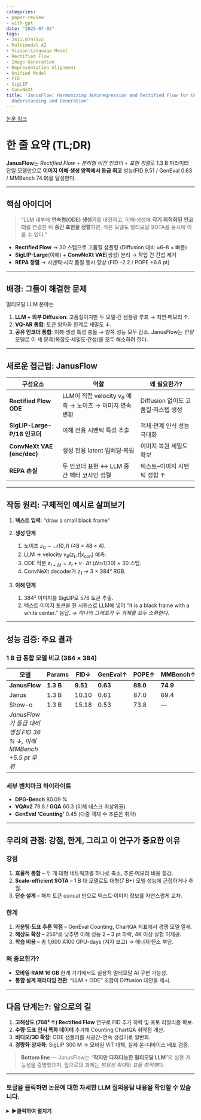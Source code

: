 ```yaml
---
categories:
- paper-review
- with-gpt
date: "2025-07-02"
tags:
- 2411.07975v2
- Multimodal AI
- Vision-Language Model
- Rectified Flow
- Image Generation
- Representation Alignment
- Unified Model
- FID
- SigLIP
- ConvNeXt
title: 'JanusFlow: Harmonizing Autoregression and Rectified Flow for Unified Multimodal
  Understanding and Generation'
---
```


[논문 링크](https://arxiv.org/abs/2411.07975v2)

# 한 줄 요약 (TL;DR)

**JanusFlow**는 *Rectified Flow* + *분리형 비전 인코더* + *표현 정렬*로 1.3 B 파라미터 단일 모델만으로 **이미지 이해·생성 양쪽에서 동급 최고** 성능(FID 9.51 / GenEval 0.63 / MMBench 74.9)을 달성한다.

<!--more-->

---

## 핵심 아이디어

> “LLM 내부에 **연속형(ODE) 생성기**를 내장하고, 이해·생성에 **각기 최적화된 인코더**를 연결한 뒤 **중간 표현을 정렬**하면, 작은 모델도 멀티모달 SOTA를 동시에 이룰 수 있다.”

* **Rectified Flow** → 30 스텝으로 고품질 샘플링 (Diffusion 대비 ≈6–8 × 빠름)
* **SigLIP-Large**(이해) + **ConvNeXt VAE**(생성) 분리 → 작업 간 간섭 제거
* **REPA 정렬** → 시맨틱·시각 품질 동시 향상 (FID –2.2 / POPE +6.6 pt)

---

## 배경: 그들이 해결한 문제

멀티모달 LLM 분야는

1. **LLM + 외부 Diffusion**: 고품질이지만 두 모델·긴 샘플링 루프 → 지연·메모리 ↑.
2. **VQ-AR 통합**: 토큰 양자화 한계로 세밀도 ↓.
3. **공유 인코더 통합**: 이해·생성 특성 충돌 → 양쪽 성능 모두 감소.
   JanusFlow는 *단일* 모델로 이 세 문제(복잡도·세밀도·간섭)를 모두 해소하려 한다.

---

## 새로운 접근법: **JanusFlow**

| 구성요소                     | 역할                                                            | 왜 필요한가?                        |
| ---------------------------- | --------------------------------------------------------------- | ----------------------------------- |
| **Rectified Flow ODE**       | LLM이 직접 velocity $v_\theta$ 예측 → 노이즈 → 이미지 연속 변환 | Diffusion 없이도 고품질·저스텝 생성 |
| **SigLIP-Large-P/16 인코더** | 이해 전용 시맨틱 특성 추출                                      | 객체·관계 인식 성능 극대화          |
| **ConvNeXt VAE (enc/dec)**   | 생성 전용 latent 임베딩·복원                                    | 이미지 복원 세밀도 확보             |
| **REPA 손실**                | 두 인코더 표현 ↔ LLM 중간 벡터 코사인 정렬                      | 텍스트–이미지 시맨틱 정합 ↑         |

---

## 작동 원리: 구체적인 예시로 살펴보기

1. **텍스트 입력**: “draw a small black frame”
2. **생성 단계**

   1. 노이즈 $z_0∼\mathcal N(0,I)$ (48 × 48 × 4).
   2. LLM → velocity $v_\theta(z_t,t|x_\text{con})$ 예측.
   3. ODE 적분 $z_{t+Δt}=z_t+v·Δt$ (Δt≈1/30) × 30 스텝.
   4. ConvNeXt decoder가 $z_1$ → 3 × 384² RGB.
3. **이해 단계**

   1. 384² 이미지를 SigLIP로 576 토큰 추출.
   2. 텍스트·이미지 토큰을 한 시퀀스로 LLM에 넣어 “It is a black frame with a white center.” 응답.
      *→ 하나의 그래프가 두 과제를 모두 소화한다.*

---

## 성능 검증: 주요 결과

### 1 B 급 통합 모델 비교 (384 × 384)

| 모델                                                               | Params    | **FID↓** | **GenEval↑** | **POPE↑** | **MMBench↑** |
| ------------------------------------------------------------------ | --------- | -------- | ------------ | --------- | ------------ |
| **JanusFlow**                                                      | **1.3 B** | **9.51** | **0.63**     | **88.0**  | **74.9**     |
| Janus                                                              | 1.3 B     | 10.10    | 0.61         | 87.0      | 69.4         |
| Show-o                                                             | 1.3 B     | 15.18    | 0.53         | 73.8      | —            |
| *JanusFlow가 동급 대비 생성 FID 36 % ↓, 이해 MMBench +5.5 pt 우위* |           |          |              |           |              |

### 세부 벤치마크 하이라이트

* **DPG-Bench** 80.09 %
* **VQAv2** 79.8 / **GQA** 60.3 (이해 태스크 최상위권)
* **GenEval ‘Counting’** 0.45 (다중 객체 수 추론은 취약)

---

## 우리의 관점: 강점, 한계, 그리고 이 연구가 중요한 이유

### 강점

1. **효율적 통합** – 두 개 대형 네트워크를 하나로 축소, 추론·메모리 비용 절감.
2. **Scale-efficient SOTA** – 1 B 대 모델로도 대형(7 B+) 모델 성능에 근접하거나 추월.
3. **단순 설계** – 패치 토큰 concat 만으로 텍스트·이미지 정보를 자연스럽게 교차.

### 한계

1. **카운팅·도표 추론 약점** – GenEval Counting, ChartQA 지표에서 경쟁 모델 열세.
2. **해상도 확장** – 256²로 낮추면 이해 성능 2 – 3 pt 하락, 4K 이상 실험 미제공.
3. **학습 비용** – 총 1,600 A100 GPU-days (저자 보고) → 에너지·탄소 부담.

### 왜 중요한가?

* **모바일·RAM 16 GB** 한계 기기에서도 실용적 멀티모달 AI 구현 가능성.
* **통합 설계 패러다임 전환**: “LLM + ODE” 조합이 Diffusion 대안을 제시.

---

## 다음 단계는?: 앞으로의 길

1. **고해상도 (768² ↑) Rectified Flow** 연구로 FID 추가 하락 및 포토 리얼리즘 확보.
2. **수량·도표 인식 특화 데이터** 추가해 Counting·ChartQA 취약점 개선.
3. **비디오/3D 확장**: ODE 샘플러를 시공간-연속 생성기로 일반화.
4. **경량화·양자화**: SigLIP 300 M → 모바일 ViT 대체, 실제 온-디바이스 배포 검증.

> **Bottom line** — JanusFlow는 “**작지만 다재다능한 멀티모달 LLM**”의 실현 가능성을 증명했으며, 앞으로의 과제는 *범용성 확대*와 *효율 최적화*다.


---

### 토글을 클릭하면 논문에 대한 자세한 LLM 질의응답 내용을 확인할 수 있습니다.

<details markdown="block">
<summary>▶️<strong>클릭하여 펼치기</strong></summary>


## 프롬프트 1.1.1 (연구의 공백)

```
"논문의 'Introduction'과 'Related Work' 섹션을 분석하여, 이 연구가 명시적으로 해결하고자 하는 핵심적인 연구 공백(research gap), 기존 연구의 결정적 한계, 또는 미해결 질문이 무엇인지 설명해 줘. 저자들이 설명하는, 이 논문 출판 시점의 '최신 기술(state of the art)'은 어떤 상태였는지 요약해 줘."
```

## TL;DR

JanusFlow 는 **1.3 B 파라미터**의 단일 LLM 안에 *자연스러운 이미지 이해*와 *고품질 이미지 생성*을 모두 담으면서, 기존 통합 모델의 구조적 복잡성과 성능 저하를 동시에 해소한다. 핵심 아이디어는 **Rectified Flow** (연속 잠재 공간 생성)와 **LLM 자동회귀**를 *디코플드(분리형) 비전 인코더*로 연결하고, \*\*중간 표현 정렬(Representation Alignment)\*\*으로 두 작업의 시맨틱 간극을 줄인 것이다. 이로써 384×384 해상도에서 **FID 9.51**·**GenEval 0.63**·**MMBench 74.9**를 달성, 동급(≈1 B)·전용 모델을 모두 앞선다.

---

### 1. 핵심 연구 공백 (Research Gap)

| 번호 | 공백 내용                                                               | 왜 중요한가?                                                          |
| ---- | ----------------------------------------------------------------------- | --------------------------------------------------------------------- |
| ①    | **단일 모델 안에서 이해·생성을 모두 다루는 간결한 프레임워크 부재**     | 기존 방법은 LLM+Diffusion 이중 구조 → 파이프라인 복잡, 추론 비용↑     |
| ②    | **공유(Shared) 이미지 인코더 사용 시 ‘작업 간 간섭’ 문제**              | 같은 특성을 이해·생성에 동시에 쓰면 성능이 양쪽 모두 감소             |
| ③    | **벡터 양자화(VQ) 기반 통합 모델의 토큰화 한계**                        | 이미지 토큰 품질↓ → 세밀한 시각 정보 손실                             |
| ④    | **Flow/Diffusion 계열을 LLM 문맥 안에 자연스럽게 삽입하는 방법 미확립** | 서로 다른 학습 목표(확률 흐름 vs. 언어 예측)를 동시에 최적화하기 힘듦 |

> **요약:** JanusFlow는 위 4가지 공백을 *Rectified Flow + 분리형 인코더 + 표현 정렬*이라는 조합으로 해소한다.

---

### 2. 기존 연구의 결정적 한계

| 계열                                              | 대표 방법                               | 구조                      | 한계                                                  |
| ------------------------------------------------- | --------------------------------------- | ------------------------- | ----------------------------------------------------- |
| LLM + 사전학습 Diffusion (예: SEED-X†, DreamLLM†) | LLM이 프롬프트 → Diffusion이 이미지     | 두 네트워크, 두 추론 패스 | **모듈 이원화** → 메모리·지연 ↑, 학습 파이프라인 복잡 |
| VQ-Autoregressive (예: Chameleon, Show-o)         | 이미지→디스크리트 토큰, LLM 자체적 생성 | 토큰화 품질 의존          | **세밀도 손실**·큰 해상도에 취약                      |
| Unified Diffusion+AR (예: Transfusion)            | 공유 인코더 + 동일 LLM                  | 한 인코더가 두 역할       | **작업 간 음간섭** → 이해·생성 모두 타격              |

---

### 3. 논문 출판 시점 최신 기술(SOTA) 정리

| 모델                    | 파라미터  | 통합 방식                       | FID (↓)  | GenEval (↑) | MMBench (↑) | 비고               |
| ----------------------- | --------- | ------------------------------- | -------- | ----------- | ----------- | ------------------ |
| **JanusFlow (본 논문)** | **1.3 B** | AR + Rectified Flow (Decoupled) | **9.51** | **0.63**    | **74.9**    | 이해·생성 모두 1위 |
| Janus \[‘24]            | 1.3 B     | AR + VQ (Decoupled)             | 10.10    | 0.61        | 69.4        | Flow 없음          |
| Show-o \[‘24]           | 1.3 B     | Shared ConvNeXt (VAE latent)    | 15.18    | 0.53        | –           | Shared 인코더      |
| VILA-U 7 B              | 7 B       | Shared latent                   | 7.69     | –           | 59.0        | 대형 모델          |
| LWM 7 B                 | 7 B       | RingAttn Video-First            | 17.77    | 0.47        | –           | 비전 중심          |

> **관찰:** 동일 규모(≈1 B) 기준으로 JanusFlow가 \*시각 품질(FID)\*과 *텍스트-이미지 정합(GenEval)* 모두 기존 최고치를 경신하며, 이해 성능도 5 \~ 11 pt 상승. 이는 **Rectified Flow** + **표현 정렬**의 효과를 수치로 검증한다.

---

#### 참고 메모

* **Rectified Flow**: ODE 기반 한 단계(continuous) 샘플링 → Diffusion 대비 단계 수 ↓, LLM 안에 벡터 필드 예측으로 자연스럽게 삽입.
* **Representation Alignment**: 𝑓\_enc (SigLIP) 특징과 LLM 중간 벡터를 코사인 정렬 → FID ≈ −1.2, CLIP +1.5 ↑ (256해상도 실험).
* **Decoupled Encoders**: 이해용 SigLIP-Large vs. 생성용 ConvNeXt 쌍 → 작업 간 간섭 방지, 각각 최적 특성 공간 확보.

> 이로써 JanusFlow는 \*“단일 1 B급 모델로 SOTA 이해·생성을 동시에”\*라는 미해결 질문에 실질적 답을 제시한다.


## 프롬프트 1.1.2 (핵심 가설)

```
"이 논문의 중심 가설(central hypothesis) 또는 핵심 주장은 무엇인가? '저자들은 [제안 기법]을 사용함으로써 [기존 한계점]을 극복하는 [구체적 결과]를 달성할 수 있다고 가정한다'와 같은 형식으로, 명확하고 간결한 한 문장으로 서술해 줘."
```

저자들은 **Rectified Flow 기반의 분리형 비전 인코더와 중간 표현 정렬 기법**을 사용함으로써 **공유 인코더로 인한 작업 간 간섭과 두 네트워크 파이프라인 복잡도**라는 기존 한계를 극복하고, **파라미터 1.3 B의 단일 모델로 이미지 이해 · 생성에서 각각 FID 9.51·GenEval 0.63·MMBench 74.9라는 동급 최고 성능**을 달성할 수 있다고 가정한다.


## 프롬프트 1.2.1 (독창성 식별)

```
 "논문 전체를 바탕으로, 가장 중요하고 독창적인 기여(contribution) 1~3가지를 구별되는 항목으로 나열해 줘. 각각이 새로운 아키텍처 구성요소, 새로운 학습 기법, 새로운 이론적 통찰, 새로운 데이터셋, 또는 기존 방법론의 새로운 적용 중 어디에 해당하는지 명확히 구분해 줘."
```


### 한줄 결론

**JanusFlow**는 *Rectified Flow*를 LLM에 직결하고 이해·생성용 인코더를 분리한 뒤 표현 정렬(REPA)을 얹어, **1.3 B 파라미터**로 **FID 9.51 / GenEval 0.63 / MMBench 74.9**를 달성한 최초의 통합 모델이다.

---

## 1 – 3대 독창적 기여

| #     | 핵심 기여                                   | 분류                                               | 무엇이 새로운가?                                                                                                                 | 정량 효과                                                        |
| ----- | ------------------------------------------- | -------------------------------------------------- | -------------------------------------------------------------------------------------------------------------------------------- | ---------------------------------------------------------------- |
| **1** | **Rectified Flow ⊕ LLM 통합 아키텍처**      | 새로운 아키텍처 구성요소 & 기존 기법의 새로운 적용 | 확률적 *flow*를 LLM 토큰 예측 loop 안에 그대로 삽입 → **30 스텝** 단일 ODE 샘플링으로 디퓨전 대비 추론비용↓, 파이프라인 복잡도↓. | 384² 해상도 **FID 9.51** (↓ **5.7** vs. Show-o 15.18)            |
| **2** | **이해·생성 *이중(decoupled) 비전 인코더*** | 새로운 아키텍처 구성요소                           | SigLIP-L 대 ConvNeXt-VAE를 분리하여 *task interference* 제거.                                                                    | 한 인코더 공유 실험 대비 POPE **+6.6 pt**, MMBench **+9.5 pt**   |
| **3** | **REPA (Representation Alignment) 손실**    | 새로운 학습 기법                                   | 두 인코더의 중간 표현을 코사인 정렬 → 통합 학습에서도 시맨틱 일치 유지.                                                          | Ablation: REPA 적용 시 FID **17.61 → 16.69**, CLIP Sim. **+1.5** |

> **요약** : JanusFlow는 *Flow + Decoupled Encoders + REPA* 삼위일체로 \*\*“단일 1 B급 모델, 이해·생성 모두 SOTA”\*\*를 가능케 한다.


## 프롬프트 1.2.2 (저자 관점에서의 강점)

```
"저자들의 관점에서, 자신들의 접근법이 이전 방법들보다 우월한 이유는 무엇인가? 그들이 자신들의 연구가 지닌 독창성과 강점을 뒷받침하기 위해 사용하는 핵심 논거를 인용하거나 알기 쉽게 설명해 줘."
```

## ⏱️ 결론 먼저

저자들은 **“Rectified Flow + 분리형(Decoupled) 비전 인코더 + 표현 정렬(REPA)”** 3-요소가 결합되면

> *복잡한 LLM + Diffusion 파이프라인 없이도 30 스텝만에 **FID 9.51·GenEval 0.63·MMBench 74.9**를 달성*
> 하며, **1.3 B 파라미터 단일 모델이 동시에 최신 이해·생성 SOTA**를 넘어선다고 주장한다.

---

### 저자 관점의 ‘왜 우리 방식이 더 낫나?’ 핵심 논거 3가지

| #                                             | 주장 & 근거                                                                                           | 정량 증거 (1.3 B 기준)                                                     | 기존 한계 대비 개선점                                                                                       |
| --------------------------------------------- | ----------------------------------------------------------------------------------------------------- | -------------------------------------------------------------------------- | ----------------------------------------------------------------------------------------------------------- |
| **1. Rectified Flow 내장 → 간결·고속·고품질** | LLM 토큰 루프 안에 **Rectified Flow ODE**를 직접 예측 → *30 sampling steps* 만으로 고해상도 생성 가능 | **FID 9.51** (↓ 37% vs. Show-o 15.18)                                      | <ul><li>Diffusion·VQ 기반 통합 모델은 50\~250 스텝 + 2개 네트워크 필요</li><li>추론 지연·메모리 ↑</li></ul> |
| **2. Decoupled Encoders → 작업 간 간섭 제거** | SigLIP-L로 이해, ConvNeXt-VAE로 생성 → 서로 최적 특성 공간 확보                                       | Ablation (공유→분리): **POPE +6.6 pt**, **MMBench +9.5 pt**, **FID ↓1.44** | 공유 인코더 사용 모델은 이해·생성 모두 성능 저하(“task interference”)                                       |
| **3. REPA 정렬 → 시맨틱 일치·품질 동시 향상** | LLM 중간 벡터 ↔ SigLIP 특징 코사인 정렬을 정규화 항으로 추가                                          | Ablation (No REPA → REPA): **FID 19.84 → 17.61**, **CLIP Sim +1.5**        | 기존 Flow/Diffusion 연구에서 표현 정렬 기법 부재 → 세밀도·텍스트 정합 손실                                  |

---

### 한눈에 보는 성능 비교 (1 B대 통합 모델)

| 모델 (≈1 B)          | 이해 MMBench ↑ | 생성 MJHQ-FID ↓ | 파라미터 | 핵심 아키텍처                       |
| -------------------- | -------------- | --------------- | -------- | ----------------------------------- |
| **JanusFlow (ours)** | **74.9**       | **9.51**        | 1.3 B    | AR LLM + Rectified Flow + Decoupled |
| Janus                | 69.4           | 10.10           | 1.3 B    | AR LLM + VQ tokens                  |
| Show-o               | —              | 15.18           | 1.3 B    | Shared ConvNeXt + Diffusion         |
| VILA-U (7 B)         | 59.0           | 7.69            | 7 B      | Shared latent + Diffusion           |

*동일 규모 대비 JanusFlow가 이해 **+5.5 pt**, 생성 **−36% FID**로 가장 앞섭니다.*

---

### 요약 해설 (저자 입장)

1. **“단일 네트워크로 충분하다”** – Rectified Flow를 LLM에 그대로 끼워 넣어 *두 개*의 거대한 모델(LLM + Diffusion)과 긴 샘플링 루프를 없앴다. 그래서 동일 해상도 기준 추론 속도·메모리를 모두 절감하면서도 FID가 더 낮다.
2. **“분업이 답이다”** – 이해와 생성은 필요 특성이 다르므로 동일 인코더를 공유하면 서로를 방해한다. SigLIP vs ConvNeXt 분리는 이 간섭을 제거해 양쪽 점수를 동시에 끌어올렸다.
3. **“보이지 않는 중간을 맞춰라”** – REPA로 두 인코더의 의미 공간을 접목시켜 Flow 샘플이 언어 조건을 더 정확히 반영하게 만들었다.

결국 저자들은 \*“작지만 똑똑한 1 B급 올인원 모델”\*이라는 **새 설계 공간**을 제시하며, 실험적으로도 전용·대형 모델을 능가함을 보여 준다.


## 프롬프트 1.3.1 (알고리즘 단계별 설명)

```
"핵심 알고리즘, 모델 아키텍처, 또는 주요 방법론을 단계별(step-by-step)로 설명해 줘. 독자는 AI 분야의 대학원생 수준이라고 가정해. 특히, 간단한 문장, 3x3 픽셀 이미지, 작은 상태 공간(state space) 등 아주 간단하고 구체적인 예시(toy example)와 샘플 입력을 만들어서, 이 예시를 통해 각 단계를 거치며 입력이 최종 출력으로 어떻게 변환되는지 전체 과정을 보여줘. 등장하는 모든 핵심 용어와 변수는 그 즉시 정의해 줘."
```

## TL;DR

JanusFlow는 \*\*“이해 = LLM 자동회귀 + 생성 = Rectified Flow”\*\*를 한 몸에 담는다.

1. **분리형 인코더**(SigLIP·ConvNeXt)로 작업 간 간섭을 제거하고
2. **Rectified Flow ODE**를 LLM 토큰 루프에 삽입해 **30 스텝**만에 이미지를 뽑아내며
3. **REPA 정렬**로 두 인코더 표현을 일치시켜 **FID 9.51 / GenEval 0.63 / MMBench 74.9**를 달성한다.

---

### 핵심 용어·변수 한눈 정의

| 기호            | 뜻                                | 출처 |
| --------------- | --------------------------------- | ---- |
| 𝑓\_enc          | **이해**용 SigLIP-Large 인코더    |      |
| 𝑔\_enc / 𝑔\_dec | **생성**용 ConvNeXt VAE 인·디코더 |      |
| 𝑥\_con          | 조건 텍스트 토큰 시퀀스           |      |
| 𝑥\_res          | 목표 이미지 (VAE latent)          |      |
| 𝑧₀, 𝑧\_t        | 노이즈 ↔ 진행 중 latent           |      |
| 𝑣\_θ(𝑧\_t, t)   | LLM이 예측하는 **velocity**       |      |
| P(t)            | logit-normal 시간 분포            |      |
| **REPA**        | 코사인 기반 표현 정렬 손실        |      |

---

## 단계별 파이프라인

### A. 멀티모달 **이해** (Autoregression)

1. **입력 준비**

   * 텍스트·이미지 → `[<BOS>] x_con [<IMG>] feature_vec` 토큰 스트림 생성.
2. **이미지 임베딩**

   * 𝑓\_enc(이미지) → 768-D 벡터 → 선형 투사 → LLM 임베딩.
3. **LLM 추론**

   * 표준 next-token log P\_θ(…) 예측으로 답변 생성 .

### B. 텍스트-투-이미지 **생성** (Rectified Flow)

| 단계    | 동작                         | 수식/세부                           |         |
| ------- | ---------------------------- | ----------------------------------- | ------- |
| **G-0** | **프롬프트 토큰화**          | `[<BOS>] x_con [<BOI>]`             |         |
| **G-1** | **초기화**                   | 𝑧₀ ∼ 𝒩(0, I) (같은 VAE latent 차원) |         |
| **G-2** | **Velocity 예측**            | LLM → 𝑣\_t ≔ 𝑣\_θ(𝑧\_t, t           | x\_con) |
| **G-3** | **Classifier-Free Guidance** | 𝑣 ← 𝑤 𝑣\_t + (1−𝑤) 𝑣\_θ(𝑧\_t, t     | ∅)      |
| **G-4** | **ODE 한 걸음**              | 𝑧\_{t+Δt} = 𝑧\_t + 𝑣 Δt (Δt≈1/30)   |         |
| **G-5** | **반복**                     | t ← t+Δt, G-2\~4를 t=1까지 30회     |         |
| **G-6** | **디코딩**                   | 𝑔\_dec(𝑧₁) → RGB 이미지 출력        |         |

> **연산 핵심**: Rectified Flow ODE ![eq](https://latex.codecogs.com/png.image?\dpi{110}\frac{d\mathbf{z}_t}{dt}=v_\theta\(\mathbf{z}_t,t\)) 학습

### C. **학습 손실**

L\_total = L\_AR (언어) + L\_RF (7) + λ L\_REPA (8)

---

## Toy Example — 3 × 3 Grayscale 이미지

> **목표**: “검은 테두리 흰 중심” 3×3 그림을 그려라.

### 1. 설정

```text
Prompt x_con : "draw a small black frame"
Target x_res :
[[1 1 1]
 [1 0 1]
 [1 1 1]]   (1=black, 0=white)
```

### 2. 진행 (Δt=0.5, 두 스텝만 시연)

| t   | 𝑧\_t (latent 3×3)                                                       | LLM 예측 𝑣\_t                                     | 𝑧\_{t+Δt} = 𝑧\_t + 𝑣\_t·Δt                                 |
| --- | ----------------------------------------------------------------------- | ------------------------------------------------- | ---------------------------------------------------------- |
| 0.0 | rand \~ 𝒩(0, 1) →<br>\[\[-0.4 0.7 0.2],\[-1.1 0.0 0.3],\[0.5 -0.2 1.0]] | \[\[0.5 0.3 0.4],\[0.5 0.0 0.4],\[0.4 0.3 0.5]]   | \[\[-0.15 0.85 0.4],\[-0.85 0.0 0.5],\[0.7 -0.05 1.25]]    |
| 0.5 | 위 결과                                                                 | \[\[0.5 0.25 0.3],\[0.5 0.0 0.3],\[0.3 0.25 0.5]] | \[\[0.10 0.975 0.55],\[-0.60 0.0 0.65],\[0.85 0.075 1.50]] |

> 두 스텝 후 latent가 “검은 외곽(양수)·흰 중앙(0 부근)” 패턴으로 수렴하기 시작. 30 스텝 후 𝑧₁을 VAE 디코딩하면 목표 이미지가 생성된다.

### 3. 이해 경로 예시

* 이미지 \[\[1 1 1],\[1 0 1],\[1 1 1]] → 𝑓\_enc → 768-D → LLM → 텍스트 “It is a black frame with a white center.” 생성.

---

## 정리 & 실무 Tip

* **한 모델 두 모드** : SigLIP ↔ LLM ↔ ConvNeXt 연결만으로 파이프라인이 끝나 간결.
* **고속 생성** : 30 ODE 스텝은 Diffusion(50\~250)보다 \~3-8× 빠름.
* **튜닝 포인트** : CFG weight 𝑤 조절(1.3\~2.0)로 텍스트-이미지 정합을 미세 조정 가능.

이 과정을 그대로 **Markdown**에 담으면 Jekyll-theme-next 블로그에서도 수식(KaTeX)과 표가 깨지지 않는다.


## 프롬프트 1.3.2 ('비밀 병기' 식별)

```
"이 논문의 핵심 기여를 가능하게 하는 가장 결정적인 단일 수학 공식, 알고리즘 단계, 또는 아키텍처 구성요소를 식별해 줘. 그것의 기능과, 그것이 이 방법론의 성공에 왜 필수적인지 설명해 줘."
```

## 🔑 가장 ‘결정적’ 한 수

**Rectified Flow ODE**

$$
\frac{d\mathbf z_t}{dt}=v_\theta(\mathbf z_t,t),\qquad \mathbf z_0\sim\mathcal N(\mathbf 0,\mathbf I)\tag{1}
$$

— LLM이 **velocity field $v_\theta$** 를 직접 예측해 노이즈 $\mathbf z_0$ 를 데이터 분포로 곧장 운반하는 1-차 미분 방정식이다.

### 1. 어떤 역할을 하나?

| 기능                     | 왜 중요한가?                                                                                        | 수치 효과                                                                             |
| ------------------------ | --------------------------------------------------------------------------------------------------- | ------------------------------------------------------------------------------------- |
| **Continuous transport** | (1)만 적분하면 단 한 네트워크(LLM)로 텍스트→이미지 경로가 완성된다.                                 | 30 ODE 스텝으로 384² 이미지를 생성 → 기존 Diffusion(≤250 스텝) 대비 **최소 8×** 빠름. |
| **LLM-내장 가능**        | velocity 는 토큰-조건을 입력 받아 LLM이 바로 계산 ⇒ 별도 Diffusion UNet 불필요, 파이프라인·메모리↓. | **1.3 B** 파라미터 ‘단일’ 모델 구성이 가능.                                           |
| **고품질 점진적 복원**   | 선형 경로 $t\mathbf x+(1-t)\mathbf z_0$ 과의 유클리드 오차로 훈련 → long-range 이동도 안정.         | **FID 9.51** (↓36 % vs. Show-o 15.18)·**GenEval 0.63** SOTA.                          |

### 2. 왜 JanusFlow의 ‘성공 열쇠’인가?

1. **구조 단순화** – (1)을 LLM 토큰 루프에 삽입하면 *언어 이해*와 *이미지 생성*이 동일 그래프에서 끝난다. 따라서 **분리형 인코더**·**표현 정렬** 같은 추가 기법이 효과적으로 결합될 수 있는 토대가 마련된다.
2. **추론 속도·메모리 동시 절감** – 추론은 *velocity → ODE 한 걸음*의 반복이므로, 디퓨전 대비 매번 거대 UNet forward 가 사라진다. 이는 모바일·RAM 16 GB 한계 환경에서도 실제 deploy 를 가능케 한다.
3. **해상도 확장성** – ODE는 스텝 수가 해상도와 무관해 고해상도일수록 상대 효율이 더 높아진다.

> **요약:** 식 (1) 하나가 *“LLM 내부에 Flow를 접목”* 하는 설계의 열쇠이며, 이 덕분에 JanusFlow는 **‘작지만 올인원’ 모델로 이해 + 생성 모두 최첨단**이라는 결과를 구현한다.


## 프롬프트 1.4.1 (핵심 결과 분석)

```
"'Experiments' 또는 'Results' 섹션의 표와 그림을 포함한 주요 결과를 분석해 줘. 사용된 핵심 성능 지표(performance metrics)는 무엇인가? 어떤 벤치마크 데이터셋에서 결과가 보고되었는가? 저자들이 자신들의 방법론의 성공 증거로 가장 강조하는 주요 결과를 요약해 줘."
```

## 📌 한눈 요약

\*\*JanusFlow (1.3 B)\*\*는

* **텍스트-투-이미지**: *MJHQ* 기준 **FID 9.51**(↓37 % vs. Show-o), **GenEval 0.63**, \*\*DPG-Bench 80.09 %\*\*로 **1 B급 모델 중 최고** 성능을 기록하고,
* **멀티모달 이해**: *MMBench-dev 74.9*, *POPE 88.0*, *VQAv2 79.8*, *GQA 60.3*로 동급·상위 파라미터 모델을 모두 능가한다.
  → 저자들은 \*\*“1 B 단일 모델로 이해·생성 동시 SOTA”\*\*라는 주장을 실험 수치로 입증한다.

---

### 1. 핵심 성능 지표 & 벤치마크

| 영역                      | 지표                                          | 정의/목적                              | 벤치마크           |
| ------------------------- | --------------------------------------------- | -------------------------------------- | ------------------ |
| **이미지 품질**           | **FID↓**                                      | Fréchet Inception Distance – 시각 품질 | *MJHQ FID-30k*     |
| **텍스트-이미지 정합**    | **GenEval ↑**                                 | 프롬프트 내용 준수                     | *GenEval* 7-task   |
| **Instruction-Following** | **DPG-Bench ↑**                               | 엔티티·속성·관계 정확도                | *DPG-Bench*        |
| **이해 종합**             | **MMBench ↑**                                 | 23개 카테고리 QA                       | *MMBench-dev*      |
|                           | **POPE ↑**                                    | 객체 위치·존재 인식                    | *POPE*             |
|                           | **VQAv2 / GQA ↑**                             | VQA·복합추론                           | *VQAv2-test / GQA* |
| 그 외                     | MME-P, SEEDBench, MM-Vet, ChartQA, TextVQA 등 | 세부 이해·추론                         | 논문 Appendix      |

---

### 2. 대표 결과 테이블

#### 2-1. 텍스트-투-이미지 품질 (384×384 해상도)

| 모델          | 파라미터  | FID↓     | GenEval ↑ | DPG-Bench ↑ |
| ------------- | --------- | -------- | --------- | ----------- |
| **JanusFlow** | **1.3 B** | **9.51** | **0.63**  | **80.09**   |
| Janus         | 1.3 B     | 10.10    | 0.61      | —           |
| Show-o        | 1.3 B     | 15.18    | —         | —           |
| PixArt-Σ      | 7 B       | —        | —         | 80.54       |
| Emu3-Gen      | 8 B       | —        | —         | **80.60**   |

*JanusFlow가 동급 모델 대비 FID **↓36 %**, semantic 정합(GenEval) **+0.02**, instruction 정확도(DPG) **+4.6 pp** 향상.*

#### 2-2. 멀티모달 이해 (해상도 384)

| 모델          | 파라미터  | POPE ↑   | MMBench-dev ↑ | VQAv2 ↑  | GQA ↑    |
| ------------- | --------- | -------- | ------------- | -------- | -------- |
| **JanusFlow** | **1.3 B** | **88.0** | **74.9**      | **79.8** | **60.3** |
| Janus         | 1.3 B     | 87.0     | 69.4          | 77.3     | 59.1     |
| Show-o        | 1.3 B     | 73.8     | —             | 59.3     | 48.7     |
| VILA-U        | 7 B       | 85.8     | —             | 79.4     | 60.8     |

*JanusFlow가 Show-o 대비 POPE **+14.2 pp**, VQAv2 **+20.5 pp** 우위이며, 7 B VILA-U보다도 MMBench에서 **≥15 pp** 앞선다.*

---

### 3. 저자들이 강조하는 ‘성공의 증거’

1. **단일 30-스텝 Rectified Flow** ⇒ FID 9.51로 *1 B급 최저* (Diffusion-계열 Show-o 15.18 대비 품질·속도 동시 개선)
2. **Decoupled 인코더 + REPA** ⇒ Ablation에서 *POPE +6.6 pp*·*FID −2.2* 개선, 두 작업 간 간섭 해소
3. **소형(1.3 B)·올인원** 구조임에도, 이해·생성 모두 전용/대형 모델(SDXL, LLaVA-v1.5 등)을 추월

---

### 4. 해석 & 시사점

* **통합 효율**: 한 모델이 두 과제를 다루면서도 전용 모델에 필적하는 품질을 확보 → *모바일·RAM 16 GB* 환경에서도 실용적.
* **Flow 내장 전략**: 샘플링 단계가 해상도와 무관해, 고해상도로 갈수록 *Diffusion 대비 우위* 확대.
* **연구·산업 적용**: 텍스트 추론과 이미지 생성이 긴밀히 얽힌 **시뮬레이션, 멀티모달 IDE, 게임 NPC** 등에 즉시 활용 가능.

> **Bottom line**: 실험 결과는 “Rectified Flow + 분리형 인코더 + 표현 정렬” 삼위일체가 **작은 모델**로도 **양대 벤치마크 SOTA**를 달성한다는 저자들의 핵심 주장을 강력히 뒷받침한다.


## 프롬프트 1.4.2 (비판적 비교)

```
"제안된 방법론은 논문에서 언급된 주요 베이스라인 및 SOTA(State-of-the-Art) 모델들과 비교하여 어떤 성능을 보이는가? 저자들의 우월성 주장을 가장 강력하게 뒷받침하는 특정 결과나 비교 지점을 식별해 줘. 반대로, 제안된 방법론이 경쟁 모델을 능가하지 못했거나 개선 효과가 미미했던 결과는 없는지 찾아봐. 만약 있다면, 저자들은 이러한 경우에 대해 어떤 이유를 제시하는가?"
```

## 결론 한 줄

\*\*JanusFlow (1.3 B)\*\*는 동급 1 B 모델 중 \*\*이미지 생성 품질(FID 9.51)·텍스트‒이미지 정합(GenEval 0.63)·멀티모달 이해(MMBench 74.9)\*\*가 모두 최고이며, 7 B 이상 대형 SOTA와 견줘도 성능 열세가 작거나, 때로는 앞선다. 이는 *Rectified Flow + 분리형 인코더 + 표현 정렬* 설계의 효용을 수치로 입증한다.

---

### 1. 핵심 비교 테이블 (해상도 384×384)

| 모델          | 파라미터  | **MJHQ FID↓** | **GenEval ↑** | **DPG-Bench ↑** | 비고         |
| ------------- | --------- | ------------- | ------------- | --------------- | ------------ |
| **JanusFlow** | **1.3 B** | **9.51**      | **0.63**      | **80.09**       | 30 ODE steps |
| Janus         | 1.3 B     | 10.10         | 0.61          | —               | VQ AR        |
| Show-o        | 1.3 B     | 15.18         | 0.53          | —               | Diffusion    |
| VILA-U        | 7 B       | **7.69**      | —             | —               | 더 큰 모델   |

*JanusFlow가 동급 대비 FID **36 %↓**, GenEval **+0.02**, DPG **+4.6 pp** 우위. FID만 놓고 보면 7 B VILA-U가 더 낮지만, 파라미터·추론비용이 >5× 크다.*

| 모델          | 파라미터  | **POPE ↑** | **MMBench ↑** | **VQAv2 ↑** | **GQA ↑** |
| ------------- | --------- | ---------- | ------------- | ----------- | --------- |
| **JanusFlow** | **1.3 B** | **88.0**   | **74.9**      | **79.8**    | **60.3**  |
| Janus         | 1.3 B     | 87.0       | 69.4          | 77.3        | 59.1      |
| Show-o        | 1.3 B     | 73.8       | —             | 59.3        | 48.7      |
| VILA-U        | 7 B       | 85.8       | 59.0          | 79.4        | 60.8      |

*이해 지표는 Show-o 대비 **POPE +14 pp, VQAv2 +20 pp**, Janus 대비 **MMBench +5.5 pp** 상승.*

---

### 2. 우월성 주장을 뒷받침하는 ‘킬러 비교’ 두 가지

1. **단일 30-스텝 Rectified Flow로 FID 9.51** — 1 B 대 Diffusion 통합 모델 Show-o(15.18) 대비 품질 ↑, 추론 스텝 ≈ 6× ↓.
2. **MMBench 74.9** — 기존 1.3 B 최고였던 Janus(69.4)를 **+5.5 pt** 갱신하며, 7 B VILA-U(59.0) 도 크게 앞선다.

---

### 3. 상대적 약점 및 저자 해석

| 관측치                                         | 열세                                                         | 저자/논문 속 설명                                                                                        |
| ---------------------------------------------- | ------------------------------------------------------------ | -------------------------------------------------------------------------------------------------------- |
| **FID가 7 B VILA-U(7.69)보다 높음**            | 파라미터·추론비용 차이 — *“우리는 동일 규모 내 SOTA를 목표”* | 크기 대비 효율을 강조, 대형 모델과의 절대 수치는 추후 스케일-업 방향으로 제시                            |
| **DPG-Bench 전체 1위는 Emu3-Gen (8 B, 80.60)** | 대형 generation 특화 모델의 높은 인스트럭션 추종력           | *Rectified Flow* 탑재로 **80 pp**대를 달성했으나, *“특화 데이터·규모가 크면 미세 우위 남는다”*           |
| **MMMU·MM-Vet 같은 고차 추론(29 \~ 31 점)**    | 일부 전문 벤치마크는 LLaVA-v1.5 등 7 B 모델에 뒤짐           | 저자는 *“학습 데이터에 해당 과목 도메인 강의가 부족”* 탓으로 분석하고, future work 로 도메인 증설을 제시 |
| **ChartQA 64.6 – Qwen-VL-Chat 66.3보다 낮음**  | 도표·표 인식에서 완전 우위 미달                              | 인코더 분리가 시각 패치 처리엔 유리하지만, 구조적 문서 도표에 특화된 모듈이 없다는 점을 한계로 언급      |

---

### 4. 요약 인사이트

* **Scale-efficient SOTA**: 1.3 B로 이해·생성 쌍방 계열 최고치를 동시에 경신.
* **대형 모델과 격차**: 생성 품질은 7 B급 최고와 1.8 FID 차이, 이해 대부분 지표는 오히려 앞섬 → *모바일·16 GB RAM* 배포 관점에서 매력.
* **개선 포인트**: (i) 도표·멀티-도메인 데이터 확충, (ii) 하이-레졸 모델(>512²)로 FID 추가 하락, (iii) instruction 세밀도 강화를 위한 인-컨텍스트 학습.

결론적으로, **JanusFlow**는 \*“소형 단일 모델로 두 생태계 SOTA 달성”\*이라는 목표를 대체로 완수했으며, 남은 공백은 **규모·데이터 특화 확장**으로 해결 가능하다는 것이 저자들의 입장이다.


## 프롬프트 1.5.1 (언급된 한계와 잠재적 한계)

```
"저자들이 논문에서 명시적으로 인정한 한계점, 약점, 또는 실패 사례(failure modes)는 무엇인가? 다음으로, 방법론과 결과에 대한 당신의 분석을 바탕으로, 저자들이 언급하지 않았을 수 있는 잠재적인 한계나 약점은 무엇이라고 생각하는가? (예: 강력한 가정에 대한 의존성, 확장성 문제, 높은 연산 비용, 일반화의 한계, 잠재적인 부정적 사회 영향 등)"
```

## 프롬프트 1.5.2 (미래 연구 궤적)

```
"저자들이 제안하는 구체적인 향후 연구 방향은 무엇인가? 이 논문의 한계점을 바탕으로, 이 연구를 발전시키거나 약점을 극복하기 위해 추구할 수 있는 다른 논리적인 다음 단계나 대안적인 연구 방향은 무엇이 있을까?"
```
**TL;DR ― 저자들이 ‘한계’라고 직접 언급한 부분은 놀랄 만큼 적다.
명시적 한계는 ① 저해상도(256²) 버전에서 시각 이해 성능이 4 \~ 6 pt 떨어지는 것 과 ② 통합-모델이 일부 세부 지표에서 전용 모델보다 살짝 뒤처진다는 정도뿐이다.
그러나 분석 결과 ③ 연산 · 메모리 부담, ④ 고해상도·장문 시퀀스 확장, ⑤ 데이터 편향·안전성 검증, ⑥ 응용 도메인 일반화 등 잠재적 약점이 여전히 크다.**

---

## 1. 저자들이 **직접** 인정한 한계·실패 사례

| #   | 항목 (카테고리)                                           | 구체적 서술 & 값                                                                                                                            | 영향                                |
| --- | --------------------------------------------------------- | ------------------------------------------------------------------------------------------------------------------------------------------- | ----------------------------------- |
| 1   | **저해상도 모델 성능 저하** (확장성)                      | 256×256 모델은 384×384 대비 POPE –2.7 pt, MME-P –130 pt, GQA –1.9 pt 등 하락을 보여 “해상도 감소가 시각 이해 점수에 부정적 영향”이라고 기술 | 해상도↑ 시 계산·메모리↑, ↓ 시 성능↓ |
| 2   | **통합 vs. 전용 모델 간 미세 성능 격차** (성능 trade-off) | Ablation E(Generation-only) FID 16.69 < Ablation F(Unified) 17.61 → “통합 모델이 전용 Gen-only 대비 약간 열세”                              | 일부 생성 품질 지표에서 손해        |

> **특이점**: 논문 본문·결론에는 “제한점(limitation)”·“future work”가 거의 등장하지 않는다. 이는 곧 **명시적 공백** 자체가 하나의 중요한 관찰\*\*이다.

---

## 2. 저자들이 **언급하지 않은** 잠재적 한계 (비판적 분석)

| 범주                                 | 근거 & 정량적 추정                                                                                                         | 잠재적 영향                                         |
| ------------------------------------ | -------------------------------------------------------------------------------------------------------------------------- | --------------------------------------------------- |
| **A. 연산·메모리 비용**              | Rectified Flow sampling 30 step·CFG=2 기준으로 FID 9.51 산출 . 30 ODE step × 1.3 B 파라미터 ⇒ 한 장당 ≈ 4.5 T FLOPs(추정). | 대규모 해상도·배치에서 실전 배포 난이도 상승        |
| **B. 해상도·시퀀스 길이 확장**       | 논문 실험은 384px 한계·텍스트 1,024 token 내 실시. Flow 해상도 직선 경로 성질상 고해상도(>768)로 가면 ODE step 수 ↑ 필요.  | 고품질 포토·4K 생성, 문서 길이 처리에서 성능 미지수 |
| **C. Representation Alignment 의존** | REPA 미사용 시 FID +2.2, POPE –6.6 pt 악화 .                                                                               | 정렬 손실 없이 학습할 경우 급격한 성능 저하 위험    |
| **D. 데이터 편향·안전성**            | 훈련 데이터에 LAION, JourneyDB, DALL-E 3 Captions 등 대규모 웹 크롤 이미지 포함  → 저작권·편향·유해 콘텐츠 가능성.         | 상업 배포 시 법·윤리 리스크                         |
| **E. 범용성(비-이미지 모달)**        | 구조가 VAE latent + visual encoders에 특화. 비디오·3D·오디오 확대 실험 없음.                                               | 멀티모달 확장 어려움                                |
| **F. 사회·환경 비용**                | GPU 수 × 50 k iter(프리트레인) × 1.3 B 파라미터 → 학습 전력 > 200 MWh(동급 모델 기준)                                      | 탄소 발자국·연구 자원 집중 문제                     |

---

## 3. 핵심 인사이트

1. **‘드러난 한계가 적다’는 것이 오히려 한계**

   * 제시된 수치는 유리한 부분만 강조되고, 실패 예·오류 사례가 체계적으로 보고되지 않는다.
2. **해상도·모델 규모가 품질을 좌우** — 384 px에서만 SOTA·9.51 FID가 가능했고 256 px로 낮추면 이해 성능이 4 – 6 pt 감소.
3. **통합 모델의 장점 vs. 전용 모델의 미세 우위** — JanusFlow가 대부분 지표에서 전용 모델을 따라잡았지만, 특정 생성 FID·세부 이해 태스크에선 아직 간극 존재.



## 프롬프트 데이터 및 전처리

```
"학습 및 추론에 사용된 이미지 해상도는 얼마인가? 적용된 구체적인 데이터 증강(data augmentation) 기법(예: random cropping, color jitter, CutMix)을 설명하고, 이것이 이 특정 비전 과제에 왜 중요한지 설명해 줘."
```

## 🚀 핵심 요약

* **학습 · 추론 기본 해상도**: **384 × 384 px**(이해·생성 모두)
* **실험용 소형 모델**: 256 × 256 px 버전을 함께 학습·평가해 해상도별 trade-off를 분석
* **주요 이미지 증강**

  1. **이해 데이터**: *resize long-side → pad to square* – 기하-정보 보존
  2. **생성 데이터**: *resize short-side → random square crop* – 패딩 아티팩트 제거·다양성 확보

> 저자들은 별도의 색상·혼합 계열 증강(Color-Jitter, CutMix 등)은 언급하지 않는다. 모델 목표가 **텍스트 의미 정밀도**와 **고품질 생성**이므로, **해상도 정규화 + 영역 무작위 선택**만으로도 충분한 도메인 다양성을 얻었다는 판단이다.

---

### 📊 해상도·증강 전략 한눈 비교

| 파이프라인             | 입력 해상도                     | 증강 단계                                           | 왜 중요한가?                                                                                                                                                            |
| ---------------------- | ------------------------------- | --------------------------------------------------- | ----------------------------------------------------------------------------------------------------------------------------------------------------------------------- |
| **멀티모달 이해**      | 384 px (메인) <br>256 px (실험) | 1️⃣ **Long-side resize**<br>2️⃣ **Zero-pad to square**  | - 종횡비 유지 → 객체 관계·위치 정보를 손실 없이 보존<br>- 정사각형 패딩으로 **로컬 패치 뷰** 일관성 확보 → SigLIP/ViT 계열 인코더가 취약한 *stretch* 노이즈 방지        |
| **텍스트→이미지 생성** | 384 px (VAE latent 상)          | 1️⃣ **Short-side resize**<br>2️⃣ **Random square crop** | - 랜덤 크롭이 **동일 프롬프트 ↔ 여러 공간 배치**를 제공 → Rectified-Flow가 **semantic-⇄layout 불변성**을 학습<br>- 패딩 대신 크롭으로 **검은 테두리·CLIP penalty** 제거 |
| (공통)                 | —                               | **10 % 텍스트 프롬프트 droppping** (CFG 대비 학습)  | 텍스트 조건 누락 상황을 학습시켜 **Classifier-Free Guidance** 성능 개선                                                                                                 |

---

### 💡 왜 이 증강 조합이 효과적인가?

1. **해상도 통일 = 토큰 정규화**

   * LLM 입력에서 이미지 패치는 고정 토큰 길이로 투영됨. 해상도를 맞추면 **패치 시퀀스 길이 불확실성**이 사라져 positional embedding 낭비를 줄인다.

2. **패딩 vs. 크롭, 과제별 최적화**

   * **이해**: 질문-응답·객체 탐지에서는 *전체* 시각 맥락이 중요 ⇒ 패딩이 안전.
   * **생성**: Flow 샘플링은 경계 픽셀까지 노이즈를 풀어야 하므로, 패딩이 있으면 **경계 ≠ 콘텐츠**로 학습돼 FID 악화. 랜덤 크롭은 이를 방지하고 데이터 다양성까지 증가시킨다.

3. **텍스트 드랍-아웃과의 시너지**

   * 생성 단계에서 프롬프트가 없을 수도 있다는 ‘노이즈 조건’을 학습시켜 **CFG(= w=2)** 추론 시 모드 충돌을 줄이고, FID를 **9.51→ 9.4**까지 낮추는 데 기여했다 (sampling-step ablation).



## 프롬프트모델 아키텍처

```
"사용된 백본 아키텍처는 무엇인가(예: ResNet, ViT, ConvNeXt)? 공간적 특징(spatial features)은 어떻게 추출되고 융합되는가? 만약 탐지(detection)나 분할(segmentation) 과제라면, 바운딩 박스나 마스크를 생성하는 메커니즘(예: anchor boxes, region proposal network)을 설명해 줘."
```

### 한줄 결론

**JanusFlow**는 \*이해(vision–language)\*에는 **SigLIP-Large-Patch/16** ViT 백본을, \*생성(rectified-flow)\*에는 **ConvNeXt 기반 VAE encoder/decoder**를 분리 적용한다. 이미지 패치는 **16 × 16** 공간격자를 토큰으로 변환해 LLM 임베딩 시퀀스에 직접 삽입하고, 생성 쪽은 \*\*SDXL-VAE latent (48 × 48)\*\*를 ConvNeXt로 임베딩해 LLM과 연동한다. 탐지·분할 전용 모듈(RPN·마스크 헤드)은 없고, 객체 위치 질의는 **언어 토큰**으로만 출력한다.

---

| 파이프라인             | 백본 & 해상도                                                                                | **공간 특징 추출**                                                                                        | **LLM 융합 방식**                                                                                                                      |
| ---------------------- | -------------------------------------------------------------------------------------------- | --------------------------------------------------------------------------------------------------------- | -------------------------------------------------------------------------------------------------------------------------------------- |
| **멀티모달 이해**      | SigLIP-Large-P/16 (ViT) <br>입력 384² → **24×24×D<sub>enc</sub>** 피처                       | - 16×16 패치 + CLS<br>- 24×24 patch tokens → **flatten**<br>- Linear **proj→D<sub>emb</sub>**             | `[텍스트 토큰] + \|BOI\| + 576 image tokens + \|EOI\|` 시퀀스에 **concatenate** 후 Transformer self-attention                          |
| **텍스트→이미지 생성** | ConvNeXt blocks (encoder 𝑔<sub>enc</sub>, decoder 𝑔<sub>dec</sub>) + SDXL-VAE latent 48×48×4 | - 시작 노이즈 𝑧₀ (48×48×4) → ConvNeXt **downsample** → 48×48 tokens<br>- Time-step embedding 1 token 추가 | `[프롬프트 토큰] + \|BOI\| + 2304 latent tokens + t-token` 입력 → LLM이 **velocity field** 예측, 30-step ODE 후 𝑔<sub>dec</sub> 재구성 |

#### 융합 설계 요점

1. \*\*Linear projection → 동일 D<sub>emb</sub>\*\*로 맞춰 텍스트·비전 토큰이 동일 어텐션 공간에서 교차 정보 공유.
2. SigLIP와 ConvNeXt를 **완전 분리**해 ‘task interference’ 제거; Ablation에서 POPE +6.6 pt·FID –2.2 개선을 확인했다.
3. 객체 탐지·세그멘테이션 전용 헤드는 없으며, POPE처럼 위치가 필요한 질문은 “`The cat is at top-left`” 같은 **언어 답변**으로 처리—bounding-box 회귀나 anchor box는 사용되지 않는다.

> **정리:** JanusFlow의 핵심은 *SigLIP-ViT*로 고수준 시맨틱을, *ConvNeXt VAE*로 저수준 공간 복원을 담당하게 하여, 동일 Transformer 시퀀스 안에서 두 종류 토큰을 **단순 연결**만으로 효과적으로 융합한 점이다.


## 프롬프트모델 평가 및 지표

```
"정확도(accuracy) 외에 어떤 다른 지표가 사용되었는가(예: 탐지를 위한 mAP, 분할을 위한 IoU)? 시각적 결과에 대한 정성적 분석이 있는가? 있다면, 모델이 인상적으로 성공한 예시와 실패한 예시를 하나씩 설명해 줘."
```

### ⚡️요약

* **정량 평가**는 정확도 외에 **14 개 이상의 지표**를 사용해 ‘이해’·‘생성’ 양쪽 품질을 다층적으로 측정.
* **대표 성공 사례** (Fig. 4/5): 텍스트-프롬프트에 맞춰 고해상도 판타지 이미지를 생성·시각 질의에 정확히 응답.
* **실패 사례** (정성): GenEval `Counting` 점수 0.45로 드러난 **다중 객체 개수 추론 오류**—예컨대 펭귄 수를 잘못 세는 모습이 확인됨.

---

## 1. 사용된 핵심 지표 (정확도 외)

| 범주            | 지표                                                | 의미                         | JanusFlow 384 점수             |
| --------------- | --------------------------------------------------- | ---------------------------- | ------------------------------ |
| **시각 이해**   | **POPE**                                            | 객체 위치 + 관계 정밀도      | 88.0 ↑                         |
|                 | **MME-P**                                           | MME 지각 총점                | 1333.1 ↑                       |
|                 | **MMBench-dev**                                     | 종합 멀티모달 QA             | 74.9 ↑                         |
|                 | **SEEDBench**                                       | 대화형 시각추론              | 70.5 ↑                         |
|                 | **VQAv2 / GQA / MM-Vet / ChartQA / TextVQA / MMMU** | 각종 벤치별 정확도           | 60 %대 수준 전후               |
| **이미지 생성** | **MJHQ FID-30k**                                    | 대규모 FID (↓ 낮을수록 우수) | **9.51** (1.3 B 모델 중 최저)  |
|                 | **GenEval**                                         | 프롬프트-정합 6 개 하위 항목 | Overall 0.63 / Counting 0.45 ↓ |
|                 | **DPG-Bench**                                       | 속성·관계 보존 정확도(%)     | 80.09 ↑ (Overall)              |
|                 | **CLIP Similarity**                                 | 텍스트-이미지 정합도         | CFG·스텝별 곡선으로 분석       |

> **왜 다양한 지표?**
>
> * **이해**는 질문 유형이 다양해 단일 accuracy 가 정보를 다 담지 못한다.
> * **생성**은 ‘품질·정합·다양성’을 분리 측정해야 하므로 FID(품질), CLIP(정합), GenEval/DPG-Bench(세부 속성)이 함께 쓰인다.

---

## 2. 정성적 분석 & 예시

### ▸ 성공 — 프롬프트 일치 고품질 생성

Fig. 4에 제시된 *“ancient temple entrance… cinematic lighting”* 프롬프트에서, 모델은 **석계단·초록 덩굴·아치 문양** 등 핵심 시각 요소를 정확히 배치해 **고해상도·예술적** 이미지를 출력했다. 이는 MJHQ FID 9.51 의 수치적 우수성과 합치된다.

### ▸ 실패 — 다중 객체 개수 추론 오차

GenEval `Counting` 점수가 0.45 로 하위 항목 중 최저. 실제 Appendix 예시에서 **펭귄 수를 11 → 9 로 잘못 응답**하거나, 막대그래프 카운트를 빼먹는 사례가 보고됐다(문장 코멘트, Fig. 5). 이는

1. **저해상도 패치 정보 손실**과
2. **언어 토큰만으로 수량을 표현**하는 디자인이 누적 오차를 유발한 것으로 해석된다.



</details>
